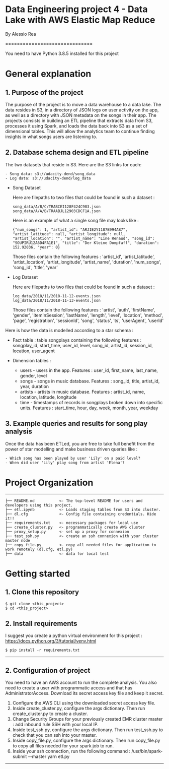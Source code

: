 # Data Engineering project 4 - Data Lake with AWS Elastic Map Reduce

By Alessio Rea

==============================

You need to have Python 3.8.5 installed for this project

# General explanation

## 1. Purpose of the project

The purpose of the project is to move a data warehouse to a data lake. The data resides in S3, in a directory of JSON logs on user activity on the app, as well as a directory with JSON metadata on the songs in their app. The projects consists in building an ETL pipeline that extracts data from S3, processes it using Spark, and loads the data back into S3 as a set of dimensional tables. This will allow the analytics team to continue finding insights in what songs users are listening to.


## 2. Database schema design and ETL pipeline

The two datasets that reside in S3. Here are the S3 links for each:

    - Song data: s3://udacity-dend/song_data
    - Log data: s3://udacity-dend/log_data


- Song Dataset
    
    Here are filepaths to two files that could be found in such a dataset :

    ```
    song_data/A/B/C/TRABCEI128F424C983.json
    song_data/A/A/B/TRAABJL12903CDCF1A.json
    ```

    Here is an example of what a single song file may looks like :

    ```
    {"num_songs": 1, "artist_id": "ARJIE2Y1187B994AB7", "artist_latitude": null, "artist_longitude": null, "artist_location": "", "artist_name": "Line Renaud", "song_id": "SOUPIRU12A6D4FA1E1", "title": "Der Kleine Dompfaff", "duration": 152.92036, "year": 0}
    ```

    Those files contain the following features : 'artist_id', 'artist_latitude', 'artist_location', 'artist_longitude', 'artist_name', 'duration', 'num_songs', 'song_id', 'title', 'year'

- Log Dataset
    
    Here are filepaths to two files that could be found in such a dataset :

    ```
    log_data/2018/11/2018-11-12-events.json
    log_data/2018/11/2018-11-13-events.json
    ```
    
    Those files contain the following features : 'artist', 'auth', 'firstName', 'gender', 'itemInSession', 'lastName',
       'length', 'level', 'location', 'method', 'page', 'registration',
       'sessionId', 'song', 'status', 'ts', 'userAgent', 'userId'


Here is how the data is modelled according to a star schema :

- Fact table : table songplays containing the following features : songplay_id, start_time, user_id, level, song_id, artist_id, session_id, location, user_agent

- Dimension tables : 

    - users - users in the app. Features : user_id, first_name, last_name, gender, level
    - songs - songs in music database. Features : song_id, title, artist_id, year, duration
    - artists - artists in music database. Features : artist_id, name, location, latitude, longitude
    - time - timestamps of records in songplays broken down into specific units. Features : start_time, hour, day, week, month, year, weekday


## 3. Example queries and results for song play analysis

Once the data has been ETLed, you are free to take full benefit from the power of star modelling and make business driven queries like :

    - Which song has been played by user 'Lily' on a paid level?
    - When did user 'Lily' play song from artist 'Elena'?



# Project Organization 
----------------------

    ├── README.md           <- The top-level README for users and developers using this project.
    ├── etl.ipynb           <- Loads staging tables from S3 into cluster.
    ├── dl.cfg              <- Config file containing credentials. Hide it!!
    ├── requirements.txt    <- necessary packages for local use
    ├── create_cluster.py   <- programmatically create AWS cluster
    ├── proxy_setup.py      <- set up a proxy for connexion
    ├── test_ssh.py         <- create an ssh connexion with your cluster master node
    ├── copy_file.py        <- copy all needed files for application to work remotely (dl.cfg, etl.py)
    ├── data                <- data for local test



# Getting started

## 1. Clone this repository

```
$ git clone <this_project>
$ cd <this_project>
```

## 2. Install requirements

I suggest you create a python virtual environment for this project : <https://docs.python.org/3/tutorial/venv.html>


```
$ pip install -r requirements.txt
```

--------


## 2. Configuration of project

You need to have an AWS account to run the complete analysis. You also need to create a user with programmatic access and that has AdministratorAccess. Download its secret access key file and keep it secret.


1. Configure the AWS CLI using the downloaded secret access key file.
2. Inside create_cluster.py, configure the args dictionary. Then run create_cluster.py to create a cluster. 
3. Change Security Groups for your previously created EMR cluster master : add inbound rule SSH with your local IP.
4. Inside test_ssh.py, configure the args dictionary. Then run test_ssh.py to check that you can ssh into your master.
5. Inside copy_file.py, configure the args dictionary. Then run copy_file.py to copy all files needed for your spark job to run.
6. Inside your ssh connection, run the following command : /usr/bin/spark-submit --master yarn etl.py


--------




